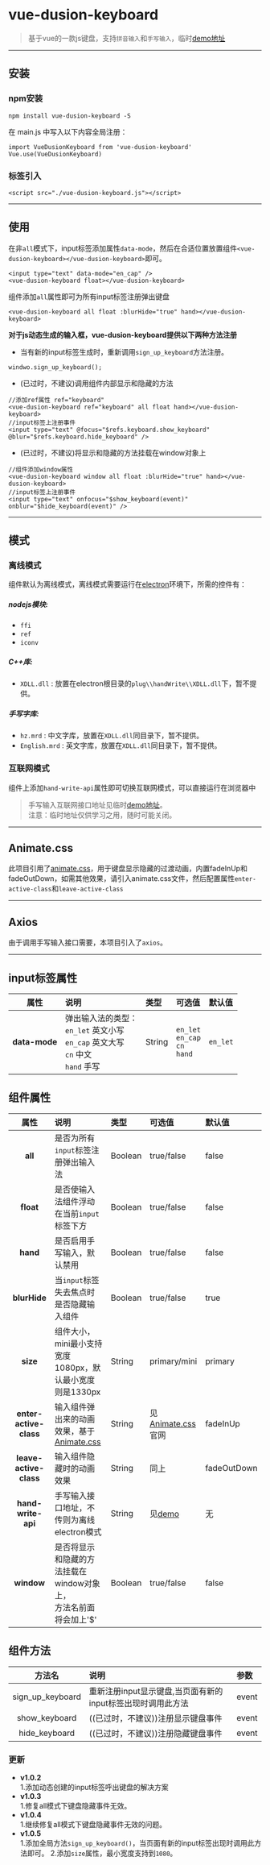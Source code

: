 # vue-dusion-keyboard

> 基于vue的一款js键盘，支持`拼音输入`和`手写输入`，临时[demo地址](http://jsrtj.fotoit.cn/iis/keyboard-demo/)
---

## 安装
### npm安装
```
npm install vue-dusion-keyboard -S
```
在 main.js 中写入以下内容全局注册：
```
import VueDusionKeyboard from 'vue-dusion-keyboard'
Vue.use(VueDusionKeyboard)
```

### 标签引入
```
<script src="./vue-dusion-keyboard.js"></script>
```

---
## 使用
在非`all`模式下，input标签添加属性`data-mode`，然后在合适位置放置组件`<vue-dusion-keyboard></vue-dusion-keyboard>`即可。
```
<input type="text" data-mode="en_cap" />
<vue-dusion-keyboard float></vue-dusion-keyboard>
```

组件添加`all`属性即可为所有input标签注册弹出键盘
```
<vue-dusion-keyboard all float :blurHide="true" hand></vue-dusion-keyboard>
```

**对于js动态生成的输入框，vue-dusion-keyboard提供以下两种方法注册**
- 当有新的input标签生成时，重新调用`sign_up_keyboard`方法注册。
```
windwo.sign_up_keyboard();
```
- (已过时，不建议)调用组件内部显示和隐藏的方法
```
//添加ref属性 ref="keyboard"
<vue-dusion-keyboard ref="keyboard" all float hand></vue-dusion-keyboard>
//input标签上注册事件
<input type="text" @focus="$refs.keyboard.show_keyboard" @blur="$refs.keyboard.hide_keyboard" />
```
- (已过时，不建议)将显示和隐藏的方法挂载在window对象上
```
//组件添加window属性
<vue-dusion-keyboard window all float :blurHide="true" hand></vue-dusion-keyboard>
//input标签上注册事件
<input type="text" onfocus="$show_keyboard(event)" onblur="$hide_keyboard(event)" />
```
---

## 模式

### 离线模式
组件默认为离线模式，离线模式需要运行在[electron](https://electronjs.org)环境下，所需的控件有：
##### nodejs模块:
- `ffi`
- `ref`
- `iconv`
##### C++库:
- `XDLL.dll` : 放置在electron根目录的`plug\\handWrite\\XDLL.dll`下，暂不提供。
##### 手写字库:
- `hz.mrd` : 中文字库，放置在`XDLL.dll`同目录下，暂不提供。
- `English.mrd` : 英文字库，放置在`XDLL.dll`同目录下，暂不提供。

### 互联网模式
组件上添加`hand-write-api`属性即可切换互联网模式，可以直接运行在浏览器中
> 手写输入互联网接口地址见临时[demo地址](http://jsrtj.fotoit.cn/iis/keyboard-demo/)。<br>注意：临时地址仅供学习之用，随时可能关闭。
---
## Animate.css
此项目引用了[animate.css](https://daneden.github.io/animate.css/)，用于键盘显示隐藏的过渡动画，内置fadeInUp和fadeOutDown，如需其他效果，请引入animate.css文件，然后配置属性`enter-active-class`和`leave-active-class`

---
## Axios
由于调用手写输入接口需要，本项目引入了`axios`。

---
## input标签属性
|属性|说明|类型|可选值|默认值|
|:-:|:-|:-|:-|:-|
|**data-mode**|弹出输入法的类型：<br>`en_let` 英文小写<br>`en_cap` 英文大写<br>`cn` 中文<br>`hand` 手写|String|`en_let`<br>`en_cap`<br>`cn`<br>`hand`|`en_let`|

## 组件属性
|属性|说明|类型|可选值|默认值|
|:-:|:-|:-|:-|:-|
|**all**|是否为所有`input`标签注册弹出输入法|Boolean|true/false|false|
|**float**|是否使输入法组件浮动在当前`input`标签下方|Boolean|true/false|false|
|**hand**|是否启用手写输入，默认禁用|Boolean|true/false|false|
|**blurHide**|当`input`标签失去焦点时是否隐藏输入组件|Boolean|true/false|true|
|**size**|组件大小，mini最小支持宽度1080px，默认最小宽度则是1330px|String|primary/mini|primary|
|**enter-active-class**|输入组件弹出来的动画效果，基于[Animate.css](https://daneden.github.io/animate.css/)|String|见 [Animate.css](https://daneden.github.io/animate.css/) 官网|fadeInUp|
|**leave-active-class**|输入组件隐藏时的动画效果|String|同上|fadeOutDown|
|**hand-write-api**|手写输入接口地址，不传则为离线electron模式|String|见[demo](http://jsrtj.fotoit.cn/iis/keyboard-demo/)|无
|**window**|是否将显示和隐藏的方法挂载在window对象上，<br>方法名前面将会加上'$'|Boolean|true/false|false|

## 组件方法
|方法名|说明|参数|
|:-:|:-|:-|
|sign_up_keyboard|重新注册input显示键盘,当页面有新的input标签出现时调用此方法|event|
|show_keyboard|((已过时，不建议))注册显示键盘事件|event|
|hide_keyboard|((已过时，不建议))注册隐藏键盘事件|event|

### 更新
- **v1.0.2**<br>
1.添加动态创建的input标签呼出键盘的解决方案
- **v1.0.3**<br>
1.修复all模式下键盘隐藏事件无效。
- **v1.0.4**<br>
1.继续修复all模式下键盘隐藏事件无效的问题。
- **v1.0.5**<br>
1.添加全局方法`sign_up_keyboard()`，当页面有新的input标签出现时调用此方法即可。
2.添加`size`属性，最小宽度支持到`1080`。


